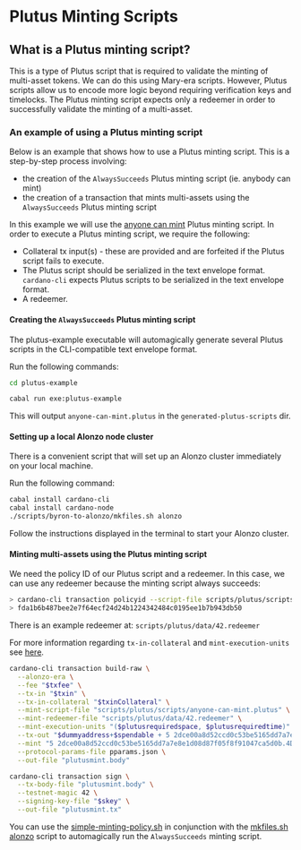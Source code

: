 # Plutus Minting Scripts

## What is a Plutus minting script?

This is a type of Plutus script that is required to validate the minting of multi-asset tokens. We can do this using Mary-era scripts. However, Plutus scripts allow us to encode more logic beyond requiring verification keys and timelocks. The Plutus minting script expects only a redeemer in order to successfully validate the minting of a multi-asset.

### An example of using a Plutus minting script

Below is an example that shows how to use a Plutus minting script. This is a step-by-step
process involving:

+ the creation of the `AlwaysSucceeds` Plutus minting script (ie. anybody can mint)
+ the creation of a transaction that mints multi-assets using the `AlwaysSucceeds` Plutus minting script

In this example we will use the [anyone can mint](../../../plutus-example/plutus-example/src/Cardano/PlutusExample/MintingScript.hs) Plutus minting script. In order to execute a Plutus minting script, we require the following:

- Collateral tx input(s) - these are provided and are forfeited if the Plutus script fails to execute.
- The Plutus script should be serialized in the text envelope format. `cardano-cli` expects Plutus scripts to be serialized in the text envelope format.
- A redeemer.

#### Creating the `AlwaysSucceeds` Plutus minting script

The plutus-example executable will automagically generate several Plutus scripts in the CLI-compatible text envelope format.

Run the following commands:

```bash
cd plutus-example

cabal run exe:plutus-example
```

This will output `anyone-can-mint.plutus` in the `generated-plutus-scripts` dir.

#### Setting up a local Alonzo node cluster

There is a convenient script that will set up an Alonzo cluster immediately on your local machine.

Run the following command:

```bash
cabal install cardano-cli
cabal install cardano-node
./scripts/byron-to-alonzo/mkfiles.sh alonzo
```

Follow the instructions displayed in the terminal to start your Alonzo cluster.

#### Minting multi-assets using the Plutus minting script

We need the policy ID of our Plutus script and a redeemer. In this case, we can use any redeemer because the minting script always succeeds:

```bash
> cardano-cli transaction policyid --script-file scripts/plutus/scripts/anyone-can-mint.plutus
> fda1b6b487bee2e7f64ecf24d24b1224342484c0195ee1b7b943db50
```

There is an example redeemer at: `scripts/plutus/data/42.redeemer`

For more information regarding `tx-in-collateral` and `mint-execution-units` see [here](plutus-spending-script-example.md).

```bash
cardano-cli transaction build-raw \
  --alonzo-era \
  --fee "$txfee" \
  --tx-in "$txin" \
  --tx-in-collateral "$txinCollateral" \
  --mint-script-file "scripts/plutus/scripts/anyone-can-mint.plutus" \
  --mint-redeemer-file "scripts/plutus/data/42.redeemer" \
  --mint-execution-units "($plutusrequiredspace, $plutusrequiredtime)" \
  --tx-out "$dummyaddress+$spendable + 5 2dce00a8d52ccd0c53be5165dd7a7e8e1d08d87f05f8f91047ca5d0b.4D696C6C6172436F696E0A" \
  --mint "5 2dce00a8d52ccd0c53be5165dd7a7e8e1d08d87f05f8f91047ca5d0b.4D696C6C6172436F696E0A" \
  --protocol-params-file pparams.json \
  --out-file "plutusmint.body"

cardano-cli transaction sign \
  --tx-body-file "plutusmint.body" \
  --testnet-magic 42 \
  --signing-key-file "$skey" \
  --out-file "plutusmint.tx"
```

You can use the [simple-minting-policy.sh](../../../scripts/plutus/simple-minting-policy.sh) in conjunction with the [mkfiles.sh alonzo](../../../scripts/byron-to-alonzo/mkfiles.sh) script to automagically run the `AlwaysSucceeds` minting script.


